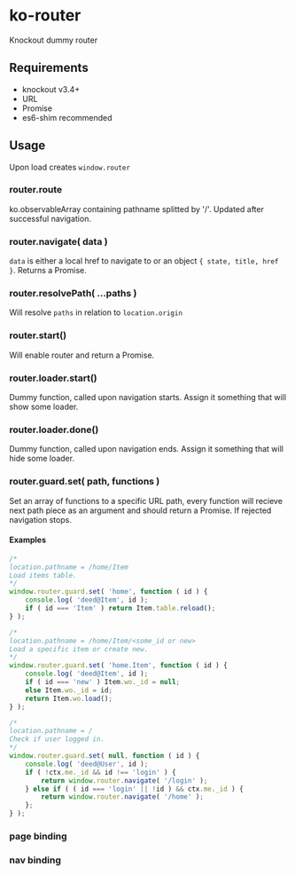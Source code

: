 # ko-router
Knockout dummy router

## Requirements
- knockout v3.4+
- URL
- Promise
- es6-shim recommended

## Usage
Upon load creates ```window.router```

### router.route
ko.observableArray containing pathname splitted by '/'.
Updated after successful navigation.

### router.navigate( data )
```data``` is either a local href to navigate to
or an object ```{ state, title, href }```.
Returns a Promise.

### router.resolvePath( ...paths )
Will resolve ```paths``` in relation to ```location.origin```

### router.start()
Will enable router and return a Promise.

### router.loader.start()
Dummy function, called upon navigation starts.
Assign it something that will show some loader.

### router.loader.done()
Dummy function, called upon navigation ends.
Assign it something that will hide some loader.

### router.guard.set( path, functions )
Set an array of functions to a specific URL path, every function will recieve next path piece as an argument and should return a Promise. If rejected navigation stops.

#### Examples

```js
/*
location.pathname = /home/Item
Load items table.
*/
window.router.guard.set( 'home', function ( id ) {
    console.log( 'deed@Item', id );
    if ( id === 'Item' ) return Item.table.reload();
} );

/*
location.pathname = /home/Item/<some_id or new>
Load a specific item or create new.
*/
window.router.guard.set( 'home.Item', function ( id ) {
    console.log( 'deed@Item', id );
    if ( id === 'new' ) Item.wo._id = null;
    else Item.wo._id = id;
    return Item.wo.load();
} );

/*
location.pathname = /
Check if user logged in.
*/
window.router.guard.set( null, function ( id ) {
    console.log( 'deed@User', id );
    if ( !ctx.me._id && id !== 'login' ) {
        return window.router.navigate( '/login' );
    } else if ( ( id === 'login' || !id ) && ctx.me._id ) {
        return window.router.navigate( '/home' );
    };
} );
```

### page binding


### nav binding
